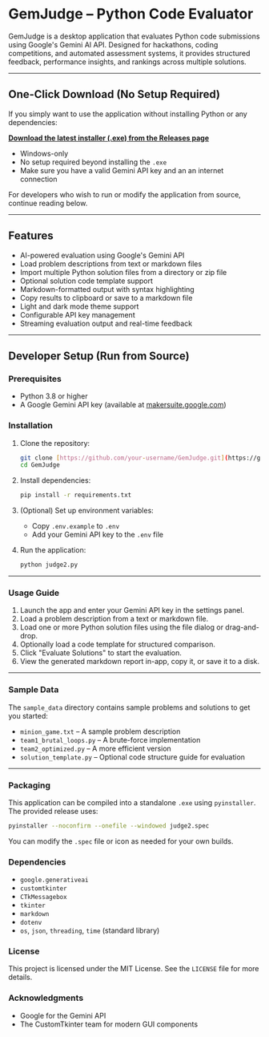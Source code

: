 # GemJudge – Python Code Evaluator

GemJudge is a desktop application that evaluates Python code submissions using Google's Gemini AI API. Designed for hackathons, coding competitions, and automated assessment systems, it provides structured feedback, performance insights, and rankings across multiple solutions.

---

## One-Click Download (No Setup Required)

If you simply want to use the application without installing Python or any dependencies:

**[Download the latest installer (.exe) from the Releases page](https://github.com/Cinioluwa/GemJudge/releases/latest)**

-   Windows-only
-   No setup required beyond installing the `.exe`
-   Make sure you have a valid Gemini API key and an an internet connection

For developers who wish to run or modify the application from source, continue reading below.

---

## Features

-   AI-powered evaluation using Google's Gemini API
-   Load problem descriptions from text or markdown files
-   Import multiple Python solution files from a directory or zip file
-   Optional solution code template support
-   Markdown-formatted output with syntax highlighting
-   Copy results to clipboard or save to a markdown file
-   Light and dark mode theme support
-   Configurable API key management
-   Streaming evaluation output and real-time feedback

---

## Developer Setup (Run from Source)

### Prerequisites

-   Python 3.8 or higher
-   A Google Gemini API key (available at [makersuite.google.com](https://makersuite.google.com/app/apikey))

### Installation

1.  Clone the repository:
    ```bash
    git clone [https://github.com/your-username/GemJudge.git](https://github.com/your-username/GemJudge.git)
    cd GemJudge
    ```

2.  Install dependencies:
    ```bash
    pip install -r requirements.txt
    ```

3.  (Optional) Set up environment variables:
    -   Copy `.env.example` to `.env`
    -   Add your Gemini API key to the `.env` file

4.  Run the application:
    ```bash
    python judge2.py
    ```

---

### Usage Guide

1.  Launch the app and enter your Gemini API key in the settings panel.
2.  Load a problem description from a text or markdown file.
3.  Load one or more Python solution files using the file dialog or drag-and-drop.
4.  Optionally load a code template for structured comparison.
5.  Click "Evaluate Solutions" to start the evaluation.
6.  View the generated markdown report in-app, copy it, or save it to a disk.

---

### Sample Data

The `sample_data` directory contains sample problems and solutions to get you started:

-   `minion_game.txt` – A sample problem description
-   `team1_brutal_loops.py` – A brute-force implementation
-   `team2_optimized.py` – A more efficient version
-   `solution_template.py` – Optional code structure guide for evaluation

---

### Packaging

This application can be compiled into a standalone `.exe` using `pyinstaller`. The provided release uses:

```bash
pyinstaller --noconfirm --onefile --windowed judge2.spec
```

You can modify the `.spec` file or icon as needed for your own builds.

### Dependencies

-   `google.generativeai`
-   `customtkinter`
-   `CTkMessagebox`
-   `tkinter`
-   `markdown`
-   `dotenv`
-   `os`, `json`, `threading`, `time` (standard library)

### License

This project is licensed under the MIT License. See the `LICENSE` file for more details.

### Acknowledgments

-   Google for the Gemini API
-   The CustomTkinter team for modern GUI components
